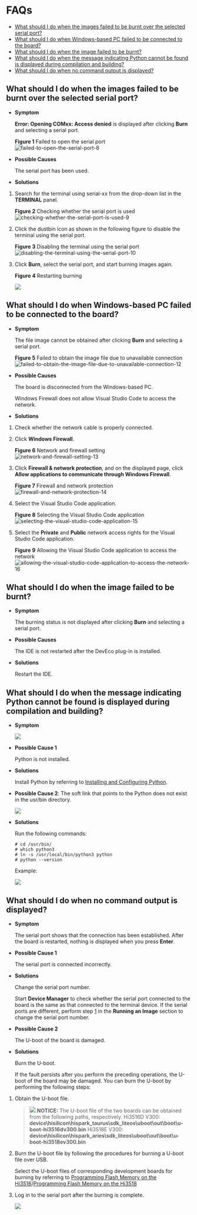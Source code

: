 # FAQs<a name="EN-US_TOPIC_0000001128311064"></a>

-   [What should I do when the images failed to be burnt over the selected serial port?](#section1498892119619)
-   [What should I do when Windows-based PC failed to be connected to the board?](#section8512971816)
-   [What should I do when the image failed to be burnt?](#section1767804111198)
-   [What should I do when the message indicating Python cannot be found is displayed during compilation and building?](#en-us_topic_0000001053466255_section1039835245619)
-   [What should I do when no command output is displayed?](#en-us_topic_0000001053466255_section14871149155911)

## What should I do when the images failed to be burnt over the selected serial port?<a name="section1498892119619"></a>

-   **Symptom**

    **Error: Opening COMxx: Access denied**  is displayed after clicking  **Burn**  and selecting a serial port.

    **Figure  1**  Failed to open the serial port<a name="en-us_topic_0000001053466255_fig066333283916"></a>  
    ![](figure/failed-to-open-the-serial-port-8.png "failed-to-open-the-serial-port-8")

-   **Possible Causes**

    The serial port has been used.

-   **Solutions**

1.  Search for the terminal using serial-xx from the drop-down list in the  **TERMINAL**  panel.

    **Figure  2**  Checking whether the serial port is used<a name="en-us_topic_0000001053466255_fig165994164420"></a>  
    ![](figure/checking-whether-the-serial-port-is-used-9.png "checking-whether-the-serial-port-is-used-9")

2.  Click the dustbin icon as shown in the following figure to disable the terminal using the serial port.

    **Figure  3**  Disabling the terminal using the serial port<a name="en-us_topic_0000001053466255_fig7911282453"></a>  
    ![](figure/disabling-the-terminal-using-the-serial-port-10.png "disabling-the-terminal-using-the-serial-port-10")

3.  Click  **Burn**, select the serial port, and start burning images again.

    **Figure  4**  Restarting burning<a name="en-us_topic_0000001053466255_fig1138624316485"></a>  
    

    ![](figure/changjian1-11.png)


## What should I do when Windows-based PC failed to be connected to the board?<a name="section8512971816"></a>

-   **Symptom**

    The file image cannot be obtained after clicking  **Burn**  and selecting a serial port.

    **Figure  5**  Failed to obtain the image file due to unavailable connection<a name="en-us_topic_0000001053466255_fig5218920223"></a>  
    ![](figure/failed-to-obtain-the-image-file-due-to-unavailable-connection-12.png "failed-to-obtain-the-image-file-due-to-unavailable-connection-12")

-   **Possible Causes**

    The board is disconnected from the Windows-based PC.

    Windows Firewall does not allow Visual Studio Code to access the network.

-   **Solutions**

1.  Check whether the network cable is properly connected.
2.  Click  **Windows Firewall**.

    **Figure  6**  Network and firewall setting<a name="en-us_topic_0000001053466255_fig62141417794"></a>  
    ![](figure/network-and-firewall-setting-13.png "network-and-firewall-setting-13")

3.  Click  **Firewall & network protection**, and on the displayed page, click  **Allow applications to communicate through Windows Firewall**.

    **Figure  7**  Firewall and network protection<a name="en-us_topic_0000001053466255_fig20703151111116"></a>  
    ![](figure/firewall-and-network-protection-14.png "firewall-and-network-protection-14")

4.  Select the Visual Studio Code application.

    **Figure  8**  Selecting the Visual Studio Code application<a name="en-us_topic_0000001053466255_fig462316612165"></a>  
    ![](figure/selecting-the-visual-studio-code-application-15.png "selecting-the-visual-studio-code-application-15")

5.  Select the  **Private**  and  **Public**  network access rights for the Visual Studio Code application.

    **Figure  9**  Allowing the Visual Studio Code application to access the network<a name="en-us_topic_0000001053466255_fig132725269184"></a>  
    ![](figure/allowing-the-visual-studio-code-application-to-access-the-network-16.png "allowing-the-visual-studio-code-application-to-access-the-network-16")


## What should I do when the image failed to be burnt?<a name="section1767804111198"></a>

-   **Symptom**

    The burning status is not displayed after clicking  **Burn**  and selecting a serial port.

-   **Possible Causes**

    The IDE is not restarted after the DevEco plug-in is installed.

-   **Solutions**

    Restart the IDE.


## What should I do when the message indicating Python cannot be found is displayed during compilation and building?<a name="en-us_topic_0000001053466255_section1039835245619"></a>

-   **Symptom**

    ![](figure/en-us_image_0000001174270743.png)


-   **Possible Cause 1**

    Python is not installed.

-   **Solutions**

    Install Python by referring to  [Installing and Configuring Python](quickstart-lite-env-setup-lin.md).

-   **Possible Cause 2**: The soft link that points to the Python does not exist in the usr/bin directory.

    ![](figure/en-us_image_0000001174270739.png)

-   **Solutions**

    Run the following commands:

    ```
    # cd /usr/bin/
    # which python3
    # ln -s /usr/local/bin/python3 python
    # python --version
    ```

    Example:

    ![](figure/en-us_image_0000001174350661.png)


## What should I do when no command output is displayed?<a name="en-us_topic_0000001053466255_section14871149155911"></a>

-   **Symptom**

    The serial port shows that the connection has been established. After the board is restarted, nothing is displayed when you press  **Enter**.

-   **Possible Cause 1**

    The serial port is connected incorrectly.

-   **Solutions**

    Change the serial port number.

    Start  **Device Manager**  to check whether the serial port connected to the board is the same as that connected to the terminal device. If the serial ports are different, perform step  [1](quickstart-lite-steps-board3518-running.md)  in the  **Running an Image**  section to change the serial port number.


-   **Possible Cause 2**

    The U-boot of the board is damaged.

-   **Solutions**

    Burn the U-boot.

    If the fault persists after you perform the preceding operations, the U-boot of the board may be damaged. You can burn the U-boot by performing the following steps:


1.  Obtain the U-boot file.

    >![](../public_sys-resources/icon-notice.gif) **NOTICE:** 
    >The U-boot file of the two boards can be obtained from the following paths, respectively.
    >Hi3516D V300:  **device\\hisilicon\\hispark\_taurus\\sdk\_liteos\\uboot\\out\\boot\\u-boot-hi3516dv300.bin**
    >Hi3518E V300:  **device\\hisilicon\\hispark\_aries\\sdk\_liteos\\uboot\\out\\boot\\u-boot-hi3518ev300.bin**

2.  Burn the U-boot file by following the procedures for burning a U-boot file over USB.

    Select the U-boot files of corresponding development boards for burning by referring to  [Programming Flash Memory on the Hi3516](https://device.harmonyos.com/en/docs/ide/user-guides/hi3516_upload-0000001052148681)/[Programming Flash Memory on the Hi3518](https://device.harmonyos.com/en/docs/ide/user-guides/hi3518_upload-0000001057313128)

3.  Log in to the serial port after the burning is complete.

    ![](figure/en-us_image_0000001174350659.png)


